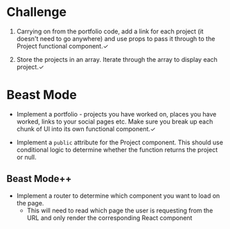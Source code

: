 # Challenge

1. Carrying on from the portfolio code, add a link for each project (it doesn't need to go anywhere) and use props to pass it through to the Project functional component.✓

2. Store the projects in an array. Iterate through the array to display each project.✓

# Beast Mode

- Implement a portfolio - projects you have worked on, places you have worked, links to your social pages etc. Make sure you break up each chunk of UI into its own functional component.✓

- Implement a `public` attribute for the Project component. This should use conditional logic to determine whether the function returns the project or null.

## Beast Mode++
- Implement a router to determine which component you want to load on the page.
	- This will need to read which page the user is requesting from the URL and only render the corresponding React component
